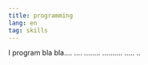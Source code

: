 ```yaml
---
title: programming
lang: en
tag: skills
---
```


I program bla bla.... .... ........ .......... ..... ..
